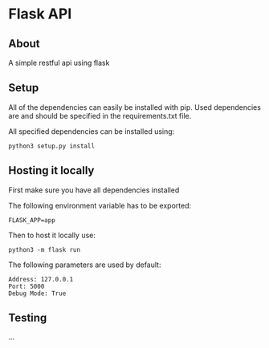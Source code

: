 # Flask API



## About

A simple restful api using flask


## Setup
All of the dependencies can easily be installed with pip. Used dependencies are and should be specified in the requirements.txt file.

All specified dependencies can be installed using:

`python3 setup.py install`

## Hosting it locally

First make sure you have all dependencies installed

The following environment variable has to be exported:
```
FLASK_APP=app
```

Then to host it locally use:
```
python3 -m flask run
```

The following parameters are used by default:
```
Address: 127.0.0.1
Port: 5000
Debug Mode: True
```

## Testing
...



